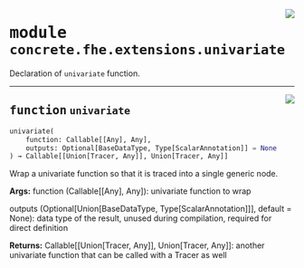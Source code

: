<!-- markdownlint-disable -->

<a href="../../tempdirectoryforapidocs/.venvtrash/lib/python3.10/site-packages/concrete/fhe/extensions/univariate.py#L0"><img align="right" style="float:right;" src="https://img.shields.io/badge/-source-cccccc?style=flat-square"></a>

# <kbd>module</kbd> `concrete.fhe.extensions.univariate`
Declaration of `univariate` function. 


---

<a href="../../tempdirectoryforapidocs/.venvtrash/lib/python3.10/site-packages/concrete/fhe/extensions/univariate.py#L16"><img align="right" style="float:right;" src="https://img.shields.io/badge/-source-cccccc?style=flat-square"></a>

## <kbd>function</kbd> `univariate`

```python
univariate(
    function: Callable[[Any], Any],
    outputs: Optional[BaseDataType, Type[ScalarAnnotation]] = None
) → Callable[[Union[Tracer, Any]], Union[Tracer, Any]]
```

Wrap a univariate function so that it is traced into a single generic node. 



**Args:**
  function (Callable[[Any], Any]):  univariate function to wrap 

 outputs (Optional[Union[BaseDataType, Type[ScalarAnnotation]]], default = None):  data type of the result, unused during compilation, required for direct definition 



**Returns:**
  Callable[[Union[Tracer, Any]], Union[Tracer, Any]]:  another univariate function that can be called with a Tracer as well 


